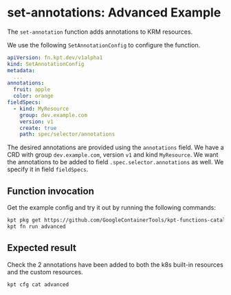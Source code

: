 # set-annotations: Advanced Example

The `set-annotation` function adds annotations to KRM resources.

We use the following `SetAnnotationConfig` to configure the function.

```yaml
apiVersion: fn.kpt.dev/v1alpha1
kind: SetAnnotationConfig
metadata:
  ...
annotations:
  fruit: apple
  color: orange
fieldSpecs:
  - kind: MyResource
    group: dev.example.com
    version: v1
    create: true
    path: spec/selector/annotations
```

The desired annotations are provided using the `annotations` field. We have a
CRD with group `dev.example.com`, version `v1` and kind `MyResource`. We want
the annotations to be added to field `.spec.selector.annotations` as well. We
specify it in field `fieldSpecs`.

## Function invocation

Get the example config and try it out by running the following commands:

<!-- @getAndRunPkg @test -->
```sh
kpt pkg get https://github.com/GoogleContainerTools/kpt-functions-catalog.git/examples/set-annotations/advanced@set-annotations/v0.1 .
kpt fn run advanced
```

## Expected result

Check the 2 annotations have been added to both the k8s built-in resources and
the custom resources.

```sh
kpt cfg cat advanced
```
